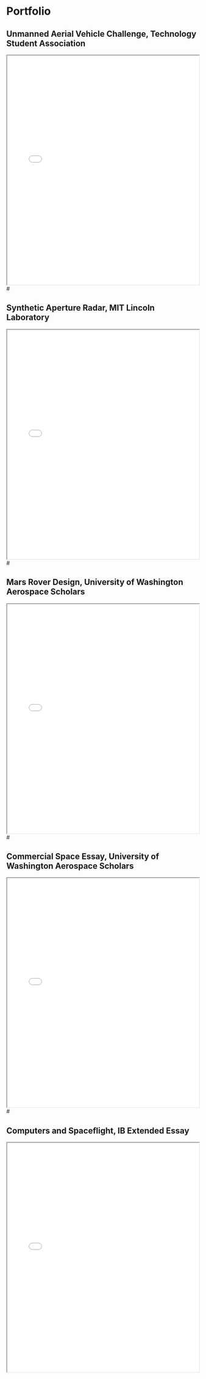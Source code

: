 # Portfolio

## Unmanned Aerial Vehicle Challenge, Technology Student Association

<iframe src="{{ '/assets/TSA.pdf' | relative_url }}" width="100%" height="600px">
</iframe>
# ⠀

## Synthetic Aperture Radar, MIT Lincoln Laboratory

<iframe src="{{ '/assets/LLRISE.pdf' | relative_url }}" width="100%" height="600px">
</iframe>
# ⠀

## Mars Rover Design, University of Washington Aerospace Scholars

<iframe src="{{ '/assets/WAS.pdf' | relative_url }}" width="100%" height="600px">
</iframe>
# ⠀

## Commercial Space Essay, University of Washington Aerospace Scholars

<iframe src="{{ '/assets/WAS_essay.pdf' | relative_url }}" width="100%" height="600px">
</iframe>
# ⠀

## Computers and Spaceflight, IB Extended Essay

<iframe src="{{ '/assets/EE.pdf' | relative_url }}" width="100%" height="600px">
</iframe>
